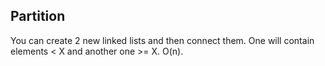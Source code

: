 ## Partition

You can create 2 new linked lists and then
connect them. One will contain elements < X and another one >= X. O(n).
